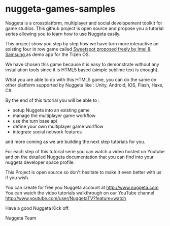 nuggeta-games-samples
=====================

Nuggeta is a crossplatform, multiplayer and social developement toolkit for game studios. This github project is open source and propose you a tutorial series allowing you to learn how to use Nuggeta easily.

This project show you step by step how we have turn more interactive an existing four in row game called  <a target="_blank"  href="https://01.org/html5webapps/webapps/sweetspot"> Sweetspot proposed freely by Intel & Samsung </a> as demo app for the Tizen OS. 

We have chosen this game because it is easy to demonstrate without any installation tools since it is HTML5 based (simple sublime text is enough). 

What you are able to do with this HTML5 game, you can do the same on other platform supported by Nuggeta like : Unity, Android, IOS, Flash, Haxe, C#. 

By the end of this tutorial you will be able to :

- setup Nuggeta into an existing game
- manage the  multiplayer game workflow
- use the turn base api
- define your own multiplayer game worlflow
- integrate social network features

and more coming as we are building the next step tutorials for you.

For each step of this tutorial serie you can watch a video hosted on Youtube and on the detailed Nuggeta documentation that you can find into your nuggeta developer space profile.

This Project is open source so don't hesitate to make it even better with us if you wish.



You can create for free you Nuggeta account at http://www.nuggeta.com
You can watch the video  tutorials walkthrough on our YouTube channel http://www.youtube.com/user/NuggetaTV?feature=watch

Have a good Nuggeta Kick off.

Nuggeta Team

